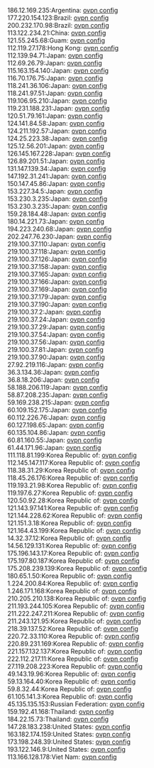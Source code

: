 186.12.169.235:Argentina: [ovpn config](vpn/186_12_169_235.ovpn)  
177.220.154.123:Brazil: [ovpn config](vpn/177_220_154_123.ovpn)  
200.232.170.98:Brazil: [ovpn config](vpn/200_232_170_98.ovpn)  
113.122.234.21:China: [ovpn config](vpn/113_122_234_21.ovpn)  
121.55.245.68:Guam: [ovpn config](vpn/121_55_245_68.ovpn)  
112.119.27.178:Hong Kong: [ovpn config](vpn/112_119_27_178.ovpn)  
112.139.94.71:Japan: [ovpn config](vpn/112_139_94_71.ovpn)  
112.69.26.79:Japan: [ovpn config](vpn/112_69_26_79.ovpn)  
115.163.154.140:Japan: [ovpn config](vpn/115_163_154_140.ovpn)  
116.70.176.75:Japan: [ovpn config](vpn/116_70_176_75.ovpn)  
118.241.36.106:Japan: [ovpn config](vpn/118_241_36_106.ovpn)  
118.241.97.51:Japan: [ovpn config](vpn/118_241_97_51.ovpn)  
119.106.95.210:Japan: [ovpn config](vpn/119_106_95_210.ovpn)  
119.231.188.231:Japan: [ovpn config](vpn/119_231_188_231.ovpn)  
120.51.79.161:Japan: [ovpn config](vpn/120_51_79_161.ovpn)  
124.141.84.58:Japan: [ovpn config](vpn/124_141_84_58.ovpn)  
124.211.192.57:Japan: [ovpn config](vpn/124_211_192_57.ovpn)  
124.25.223.38:Japan: [ovpn config](vpn/124_25_223_38.ovpn)  
125.12.56.201:Japan: [ovpn config](vpn/125_12_56_201.ovpn)  
126.145.167.228:Japan: [ovpn config](vpn/126_145_167_228.ovpn)  
126.89.201.51:Japan: [ovpn config](vpn/126_89_201_51.ovpn)  
131.147.139.34:Japan: [ovpn config](vpn/131_147_139_34.ovpn)  
147.192.31.241:Japan: [ovpn config](vpn/147_192_31_241.ovpn)  
150.147.45.86:Japan: [ovpn config](vpn/150_147_45_86.ovpn)  
153.227.34.5:Japan: [ovpn config](vpn/153_227_34_5.ovpn)  
153.230.3.235:Japan: [ovpn config](vpn/153_230_3_235.ovpn)  
153.230.3.235:Japan: [ovpn config](vpn/153_230_3_235.ovpn)  
159.28.184.48:Japan: [ovpn config](vpn/159_28_184_48.ovpn)  
180.14.221.73:Japan: [ovpn config](vpn/180_14_221_73.ovpn)  
194.223.240.68:Japan: [ovpn config](vpn/194_223_240_68.ovpn)  
202.247.76.230:Japan: [ovpn config](vpn/202_247_76_230.ovpn)  
219.100.37.110:Japan: [ovpn config](vpn/219_100_37_110.ovpn)  
219.100.37.118:Japan: [ovpn config](vpn/219_100_37_118.ovpn)  
219.100.37.126:Japan: [ovpn config](vpn/219_100_37_126.ovpn)  
219.100.37.158:Japan: [ovpn config](vpn/219_100_37_158.ovpn)  
219.100.37.165:Japan: [ovpn config](vpn/219_100_37_165.ovpn)  
219.100.37.166:Japan: [ovpn config](vpn/219_100_37_166.ovpn)  
219.100.37.169:Japan: [ovpn config](vpn/219_100_37_169.ovpn)  
219.100.37.179:Japan: [ovpn config](vpn/219_100_37_179.ovpn)  
219.100.37.190:Japan: [ovpn config](vpn/219_100_37_190.ovpn)  
219.100.37.2:Japan: [ovpn config](vpn/219_100_37_2.ovpn)  
219.100.37.24:Japan: [ovpn config](vpn/219_100_37_24.ovpn)  
219.100.37.29:Japan: [ovpn config](vpn/219_100_37_29.ovpn)  
219.100.37.54:Japan: [ovpn config](vpn/219_100_37_54.ovpn)  
219.100.37.56:Japan: [ovpn config](vpn/219_100_37_56.ovpn)  
219.100.37.81:Japan: [ovpn config](vpn/219_100_37_81.ovpn)  
219.100.37.90:Japan: [ovpn config](vpn/219_100_37_90.ovpn)  
27.92.219.116:Japan: [ovpn config](vpn/27_92_219_116.ovpn)  
36.3.134.36:Japan: [ovpn config](vpn/36_3_134_36.ovpn)  
36.8.18.206:Japan: [ovpn config](vpn/36_8_18_206.ovpn)  
58.188.206.119:Japan: [ovpn config](vpn/58_188_206_119.ovpn)  
58.87.208.235:Japan: [ovpn config](vpn/58_87_208_235.ovpn)  
59.169.238.215:Japan: [ovpn config](vpn/59_169_238_215.ovpn)  
60.109.152.175:Japan: [ovpn config](vpn/60_109_152_175.ovpn)  
60.112.226.76:Japan: [ovpn config](vpn/60_112_226_76.ovpn)  
60.127.198.65:Japan: [ovpn config](vpn/60_127_198_65.ovpn)  
60.135.104.86:Japan: [ovpn config](vpn/60_135_104_86.ovpn)  
60.81.160.55:Japan: [ovpn config](vpn/60_81_160_55.ovpn)  
61.44.171.96:Japan: [ovpn config](vpn/61_44_171_96.ovpn)  
111.118.81.199:Korea Republic of: [ovpn config](vpn/111_118_81_199.ovpn)  
112.145.147.117:Korea Republic of: [ovpn config](vpn/112_145_147_117.ovpn)  
118.38.31.29:Korea Republic of: [ovpn config](vpn/118_38_31_29.ovpn)  
118.45.26.176:Korea Republic of: [ovpn config](vpn/118_45_26_176.ovpn)  
119.193.21.98:Korea Republic of: [ovpn config](vpn/119_193_21_98.ovpn)  
119.197.6.27:Korea Republic of: [ovpn config](vpn/119_197_6_27.ovpn)  
120.50.92.28:Korea Republic of: [ovpn config](vpn/120_50_92_28.ovpn)  
121.143.97.141:Korea Republic of: [ovpn config](vpn/121_143_97_141.ovpn)  
121.144.228.62:Korea Republic of: [ovpn config](vpn/121_144_228_62.ovpn)  
121.151.3.18:Korea Republic of: [ovpn config](vpn/121_151_3_18.ovpn)  
121.164.43.199:Korea Republic of: [ovpn config](vpn/121_164_43_199.ovpn)  
14.32.37.12:Korea Republic of: [ovpn config](vpn/14_32_37_12.ovpn)  
14.56.129.131:Korea Republic of: [ovpn config](vpn/14_56_129_131.ovpn)  
175.196.143.17:Korea Republic of: [ovpn config](vpn/175_196_143_17.ovpn)  
175.197.80.187:Korea Republic of: [ovpn config](vpn/175_197_80_187.ovpn)  
175.208.239.139:Korea Republic of: [ovpn config](vpn/175_208_239_139.ovpn)  
180.65.1.50:Korea Republic of: [ovpn config](vpn/180_65_1_50.ovpn)  
1.224.200.84:Korea Republic of: [ovpn config](vpn/1_224_200_84.ovpn)  
1.246.171.168:Korea Republic of: [ovpn config](vpn/1_246_171_168.ovpn)  
210.205.210.138:Korea Republic of: [ovpn config](vpn/210_205_210_138.ovpn)  
211.193.244.105:Korea Republic of: [ovpn config](vpn/211_193_244_105.ovpn)  
211.222.247.211:Korea Republic of: [ovpn config](vpn/211_222_247_211.ovpn)  
211.243.121.95:Korea Republic of: [ovpn config](vpn/211_243_121_95.ovpn)  
218.39.137.52:Korea Republic of: [ovpn config](vpn/218_39_137_52.ovpn)  
220.72.33.110:Korea Republic of: [ovpn config](vpn/220_72_33_110.ovpn)  
220.89.231.169:Korea Republic of: [ovpn config](vpn/220_89_231_169.ovpn)  
221.157.132.137:Korea Republic of: [ovpn config](vpn/221_157_132_137.ovpn)  
222.112.217.11:Korea Republic of: [ovpn config](vpn/222_112_217_11.ovpn)  
27.119.208.223:Korea Republic of: [ovpn config](vpn/27_119_208_223.ovpn)  
49.143.19.96:Korea Republic of: [ovpn config](vpn/49_143_19_96.ovpn)  
59.13.164.40:Korea Republic of: [ovpn config](vpn/59_13_164_40.ovpn)  
59.8.32.44:Korea Republic of: [ovpn config](vpn/59_8_32_44.ovpn)  
61.105.141.3:Korea Republic of: [ovpn config](vpn/61_105_141_3.ovpn)  
45.135.135.153:Russian Federation: [ovpn config](vpn/45_135_135_153.ovpn)  
159.192.41.168:Thailand: [ovpn config](vpn/159_192_41_168.ovpn)  
184.22.15.73:Thailand: [ovpn config](vpn/184_22_15_73.ovpn)  
147.28.183.238:United States: [ovpn config](vpn/147_28_183_238.ovpn)  
163.182.174.159:United States: [ovpn config](vpn/163_182_174_159.ovpn)  
173.198.248.39:United States: [ovpn config](vpn/173_198_248_39.ovpn)  
193.122.146.9:United States: [ovpn config](vpn/193_122_146_9.ovpn)  
113.166.128.178:Viet Nam: [ovpn config](vpn/113_166_128_178.ovpn)  
